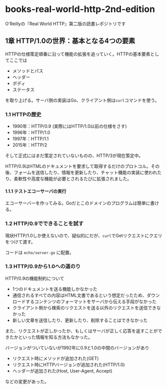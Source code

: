 # books-real-world-http-2nd-edition
O'Reillyの『Real World HTTP』第二版の読書レポジトリです

## 1章 HTTP/1.0の世界：基本となる4つの要素

HTTPの仕様策定順番に沿って機能の拡張を追っていく。HTTPの基本要素としてここでは

* メソッドとパス
* ヘッダー
* ボディ
* ステータス

を取り上げる。サーバ側の実装はGo、クライアント側は`curl`コマンドを使う。

### 1.1 HTTPの歴史

* 1990年：HTTP/0.9 (実際にはHTTP/1.0以前の仕様をさす)
* 1996年：HTTP/1.0
* 1997年：HTTP/1.1
* 2015年：HTTP/2

そして正式にはまだ策定されていないものの、HTTP/3が現在策定中。

HTTP/0.9はHTMLのドキュメントを要求して取得するだけのプロトコル。その後、フォームを送信したり、情報を更新したり、チャット機能の実装に使われたり、柔軟性や高度な機能が必要とされるたびに拡張されました。

#### 1.1.1 テストエコーサーバの実行

エコーサーバーを作ってみる。Goだとこのドメインのプログラムは簡単に書ける。

### 1.2 HTTP/0.9でできることを試す

現状HTTP/1.0しか使えないので、疑似的にだが、`curl`でGetリクエストにクエリをつけて渡す。

コードは `echo/server.go` に配置。

### 1.3 HTTP/0.9から1.0への道のり

HTTP/0.9の機能制約について

* 1つのドキュメントを送る機能しかなかった
* 通信されるすべての内容はHTML文書であるという想定だったため、ダウンロードするコンテンツのフォーマットをサーバから伝える手段がなかった
* クライアント側から検索のリクエストを送る以外のリクエストを送信できなかった
* 新しい文章を送信したり、更新したり、削除することはできなかった

また、リクエストが正しかったか、もしくはサーバが正しく応答を返すことができたかといった情報を知る方法もなかった。

バージョンがついていないが1992年に0.9と1.0の中間のバージョンがあり

* リクエスト時にメソッドが追加された(GET)
* リクエスト時にHTTPバージョンが追加された(HTTP/1.0)
* ヘッダーが追加された(Host, User-Agent, Accept)

などの変更があった。

